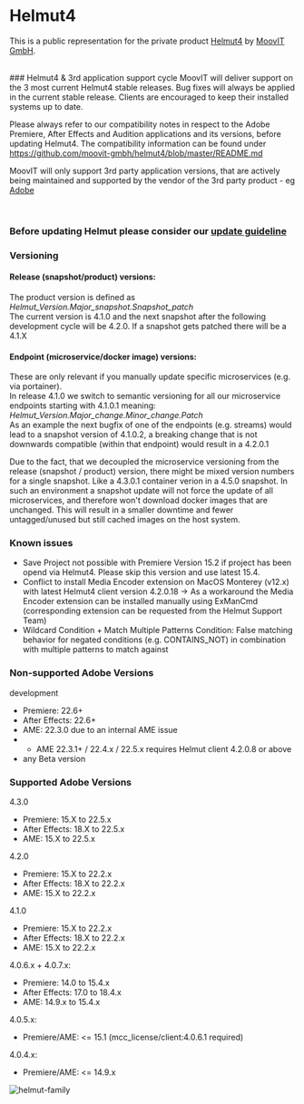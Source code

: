 # Helmut4
This is a public representation for the private product [Helmut4](https://www.helmut.de/) by [MoovIT GmbH](https://www.moovit.de).

<br />
### Helmut4 & 3rd application support cycle
MoovIT will deliver support on the 3 most current Helmut4 stable releases. Bug fixes will always be applied in the current stable release. Clients are encouraged to keep their installed systems up to date.

Please always refer to our compatibility notes in respect to the Adobe Premiere, After Effects and Audition applications and its versions, before updating Helmut4. The compatibility information can be found under https://github.com/moovit-gmbh/helmut4/blob/master/README.md

MoovIT will only support 3rd party application versions, that are actively being maintained and supported by the vendor of the 3rd party product - eg [Adobe](https://helpx.adobe.com/support/programs/cc-support-policy.html#cce)


<br />

### Before updating Helmut please consider our [update guideline](https://github.com/moovit-gmbh/helmut4/blob/master/INSTALLATION_GUIDE.md)

### Versioning
#### Release (snapshot/product) versions:
The product version is defined as <br> 
_Helmut_Version.Major_snapshot.Snapshot_patch_ <br>
The current version is 4.1.0 and the next snapshot after the following development cycle will be 4.2.0. If a snapshot gets patched there will be a 4.1.X

#### Endpoint (microservice/docker image) versions:
These are only relevant if you manually update specific microservices (e.g. via portainer). <br>
In release 4.1.0 we switch to semantic versioning for all our microservice endpoints starting with 4.1.0.1 meaning: <br>
_Helmut_Version.Major_change.Minor_change.Patch_ <br>
As an example the next bugfix of one of the endpoints (e.g. streams) would lead to a snapshot version of 4.1.0.2, a breaking change that is not downwards  compatible (within that endpoint) would result in a 4.2.0.1

Due to the fact, that we decoupled the microservice versioning from the release (snapshot / product) version, there might be mixed version numbers for a single snapshot. Like a 4.3.0.1 container verion in a 4.5.0 snapshot. In such an environment a snapshot update will not force the update of all microservices, and therefore won't download docker images that are unchanged. This will result in a smaller downtime and fewer untagged/unused but still cached images on the host system.

### Known issues
- Save Project not possible with Premiere Version 15.2 if project has been opend via Helmut4. Please skip this version and use latest 15.4.
- Conflict to install Media Encoder extension on MacOS Monterey (v12.x) with latest Helmut4 client version 4.2.0.18 -> As a workaround the Media Encoder extension can be installed manually using ExManCmd (corresponding extension can be requested from the Helmut Support Team)
- Wildcard Condition + Match Multiple Patterns Condition: False matching behavior for negated conditions (e.g. CONTAINS_NOT) in combination with multiple patterns to match against

### Non-supported Adobe Versions
development
- Premiere: 22.6+
- After Effects: 22.6+
- AME: 22.3.0 due to an internal AME issue 
- - AME 22.3.1+ / 22.4.x / 22.5.x requires Helmut client 4.2.0.8 or above
- any Beta version

### Supported Adobe Versions

4.3.0
- Premiere: 15.X to 22.5.x
- After Effects: 18.X to 22.5.x
- AME: 15.X to 22.5.x

4.2.0
- Premiere: 15.X to 22.2.x
- After Effects: 18.X to 22.2.x
- AME: 15.X to 22.2.x

4.1.0
- Premiere: 15.X to 22.2.x
- After Effects: 18.X to 22.2.x
- AME: 15.X to 22.2.x

4.0.6.x + 4.0.7.x:
- Premiere: 14.0 to 15.4.x
- After Effects: 17.0 to 18.4.x
- AME: 14.9.x to 15.4.x

4.0.5.x:
- Premiere/AME: <= 15.1 (mcc_license/client:4.0.6.1 required)

4.0.4.x:
- Premiere/AME: <= 14.9.x

![helmut-family](https://sev.moovit24.de/uploads/TW9vdklUIEdtYkg/OxHA6b6M3JAoqhup7HTVSUgew9Tt0DP66E8JJZSFe0v8xxDoRfxYuOzzl9g5jR3ElGWTcsuu6NQ1xjS3VlpOdRNDco5vmnP1vVbW/Helmut-4-Family-Logo-2.png)
